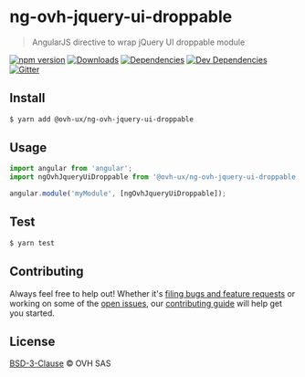 # ng-ovh-jquery-ui-droppable

> AngularJS directive to wrap jQuery UI droppable module

[![npm version](https://badgen.net/npm/v/@ovh-ux/ng-ovh-jquery-ui-droppable)](https://www.npmjs.com/package/@ovh-ux/ng-ovh-jquery-ui-droppable) [![Downloads](https://badgen.net/npm/dt/@ovh-ux/ng-ovh-jquery-ui-droppable)](https://npmjs.com/package/@ovh-ux/ng-ovh-jquery-ui-droppable) [![Dependencies](https://badgen.net/david/dep/ovh/manager/packages/components/ng-ovh-jquery-ui-droppable)](https://npmjs.com/package/@ovh-ux/ng-ovh-jquery-ui-droppable?activeTab=dependencies) [![Dev Dependencies](https://badgen.net/david/dev/ovh/manager/packages/components/ng-ovh-jquery-ui-droppable)](https://npmjs.com/package/@ovh-ux/ng-ovh-jquery-ui-droppable?activeTab=dependencies) [![Gitter](https://badgen.net/badge/gitter/ovh-ux/blue?icon=gitter)](https://gitter.im/ovh/ux)

## Install

```sh
$ yarn add @ovh-ux/ng-ovh-jquery-ui-droppable
```

## Usage

```js
import angular from 'angular';
import ngOvhJqueryUiDroppable from '@ovh-ux/ng-ovh-jquery-ui-droppable';

angular.module('myModule', [ngOvhJqueryUiDroppable]);
```

## Test

```sh
$ yarn test
```

## Contributing

Always feel free to help out! Whether it's [filing bugs and feature requests](https://github.com/ovh/manager/issues/new) or working on some of the [open issues](https://github.com/ovh/manager/issues), our [contributing guide](https://github.com/ovh/manager/blob/master/CONTRIBUTING.md) will help get you started.

## License

[BSD-3-Clause](LICENSE) © OVH SAS
